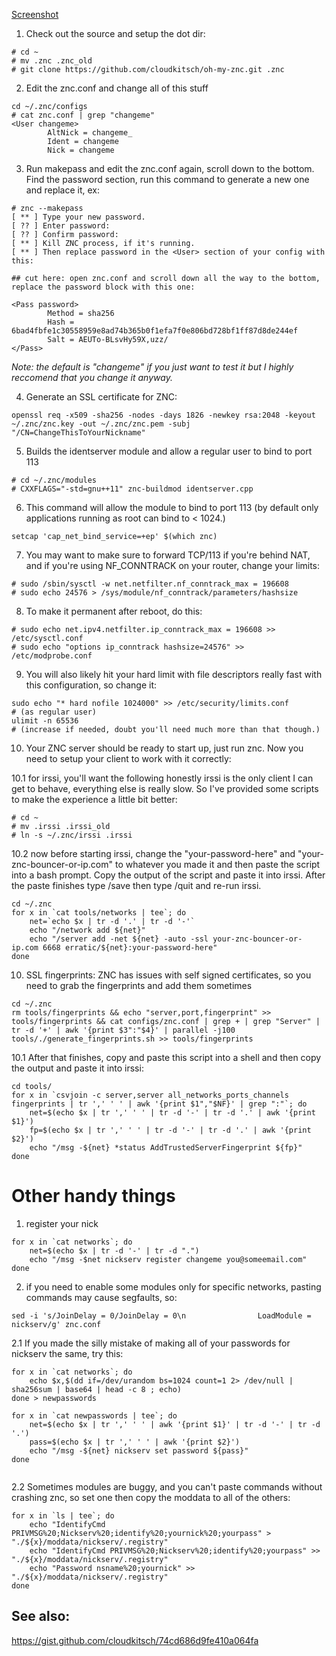 [Screenshot](https://github.com/cloudkitsch/oh-my-znc/raw/master/images/snapshot1.png "not even shitting you")

1. Check out the source and setup the dot dir:

```
# cd ~
# mv .znc .znc_old 
# git clone https://github.com/cloudkitsch/oh-my-znc.git .znc
```

2. Edit the znc.conf and change all of this stuff

```
cd ~/.znc/configs
# cat znc.conf | grep "changeme"
<User changeme>
        AltNick = changeme_
        Ident = changeme
        Nick = changeme
```

3. Run makepass and edit the znc.conf again, scroll down to the bottom. Find the password section, run this command to generate a new one and replace it, ex:

```
# znc --makepass
[ ** ] Type your new password.
[ ?? ] Enter password: 
[ ?? ] Confirm password: 
[ ** ] Kill ZNC process, if it's running.
[ ** ] Then replace password in the <User> section of your config with this:

## cut here: open znc.conf and scroll down all the way to the bottom, replace the password block with this one:

<Pass password>
        Method = sha256
        Hash = 6bad4fbfe1c30558959e8ad74b365b0f1efa7f0e806bd728bf1ff87d8de244ef
        Salt = AEUTo-BLsvHy59X,uzz/
</Pass>
```
*Note: the default is "changeme" if you just want to test it but I highly reccomend that you change it anyway.*

4. Generate an SSL certificate for ZNC: 

```
openssl req -x509 -sha256 -nodes -days 1826 -newkey rsa:2048 -keyout ~/.znc/znc.key -out ~/.znc/znc.pem -subj "/CN=ChangeThisToYourNickname"
```

5. Builds the identserver module and allow a regular user to bind to port 113 

```
# cd ~/.znc/modules
# CXXFLAGS="-std=gnu++11" znc-buildmod identserver.cpp
```

6. This command will allow the module to bind to port 113 (by default only applications running as root can bind to < 1024.)

```
setcap 'cap_net_bind_service=+ep' $(which znc)
```

7. You may want to make sure to forward TCP/113 if you're behind NAT, and if you're using NF_CONNTRACK on your router, change your limits:

```
# sudo /sbin/sysctl -w net.netfilter.nf_conntrack_max = 196608
# sudo echo 24576 > /sys/module/nf_conntrack/parameters/hashsize
```

8.  To make it permanent after reboot, do this:

```
# sudo echo net.ipv4.netfilter.ip_conntrack_max = 196608 >> /etc/sysctl.conf
# sudo echo "options ip_conntrack hashsize=24576" >> /etc/modprobe.conf
```

9. You will also likely hit your hard limit with file descriptors really fast with this configuration, so change it:

```
sudo echo "* hard nofile 1024000" >> /etc/security/limits.conf
# (as regular user) 
ulimit -n 65536 
# (increase if needed, doubt you'll need much more than that though.)
```

10. Your ZNC server should be ready to start up, just run znc. Now you need to setup your client to work with it correctly:

10.1 for irssi, you'll want the following honestly irssi is the only client I can get to behave, everything else is really slow. So I've provided some scripts to make 
the experience a little bit better:

```
# cd ~ 
# mv .irssi .irssi_old 
# ln -s ~/.znc/irssi .irssi
```

10.2 now before starting irssi, change the "your-password-here" and "your-znc-bouncer-or-ip.com" to whatever you made it and then paste the script into a bash prompt. Copy the output of the
script and paste it into irssi. After the paste finishes type /save then type /quit and re-run irssi.

```
cd ~/.znc
for x in `cat tools/networks | tee`; do
	net=`echo $x | tr -d '.' | tr -d '-'`
	echo "/network add ${net}"
	echo "/server add -net ${net} -auto -ssl your-znc-bouncer-or-ip.com 6668 erratic/${net}:your-password-here"
done

```

10. SSL fingerprints: ZNC has issues with self signed certificates, so you need to grab the fingerprints and add them sometimes

```
cd ~/.znc
rm tools/fingerprints && echo "server,port,fingerprint" >> tools/fingerprints && cat configs/znc.conf | grep + | grep "Server" | tr -d '+' | awk '{print $3":"$4}' | parallel -j100 
tools/./generate_fingerprints.sh >> tools/fingerprints
```

10.1 After that finishes, copy and paste this script into a shell and then copy the output and paste it into irssi:

```
cd tools/
for x in `csvjoin -c server,server all_networks_ports_channels fingerprints | tr ',' ' ' | awk '{print $1","$NF}' | grep ":"`; do
    net=$(echo $x | tr ',' ' ' | tr -d '-' | tr -d '.' | awk '{print $1}')
    fp=$(echo $x | tr ',' ' ' | tr -d '-' | tr -d '.' | awk '{print $2}') 
    echo "/msg -${net} *status AddTrustedServerFingerprint ${fp}"
done
```

# Other handy things 

1. register your nick 

```
for x in `cat networks`; do 
    net=$(echo $x | tr -d '-' | tr -d ".")  
    echo "/msg -$net nickserv register changeme you@someemail.com"
done
```

2. if you need to enable some modules only for specific networks, pasting commands may cause segfaults, so: 

```
sed -i 's/JoinDelay = 0/JoinDelay = 0\n                LoadModule = nickserv/g' znc.conf
```

2.1 If you made the silly mistake of making all of your passwords for nickserv the same, try this:  
```
for x in `cat networks`; do                 
    echo $x,$(dd if=/dev/urandom bs=1024 count=1 2> /dev/null | sha256sum | base64 | head -c 8 ; echo)
done > newpasswords

for x in `cat newpasswords | tee`; do
    net=$(echo $x | tr ',' ' ' | awk '{print $1}' | tr -d '-' | tr -d '.')
    pass=$(echo $x | tr ',' ' ' | awk '{print $2}')
    echo "/msg -${net} nickserv set password ${pass}"
done


```

2.2 Sometimes modules are buggy, and you can't paste commands without crashing znc, so set one then copy the moddata to all 
of the others:

```
for x in `ls | tee`; do                                                                                                                                  
    echo "IdentifyCmd PRIVMSG%20;Nickserv%20;identify%20;yournick%20;yourpass" > "./${x}/moddata/nickserv/.registry"
    echo "IdentifyCmd PRIVMSG%20;Nickserv%20;identify%20;yourpass" >> "./${x}/moddata/nickserv/.registry"
    echo "Password nsname%20;yournick" >> "./${x}/moddata/nickserv/.registry"
done

```

## See also:
https://gist.github.com/cloudkitsch/74cd686d9fe410a064fa
